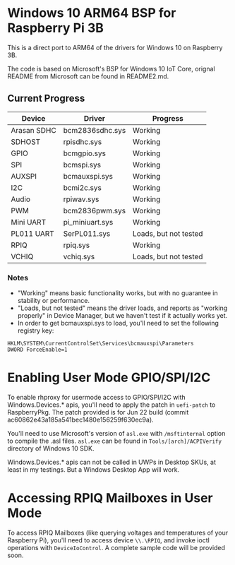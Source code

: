 Windows 10 ARM64 BSP for Raspberry Pi 3B
===

This is a direct port to ARM64 of the drivers for Windows 10 on Raspberry 3B.

The code is based on Microsoft's BSP for Windows 10 IoT Core, orignal README from Microsoft can be found in README2.md.

## Current Progress
Device|Driver|Progress
------|------|--------
Arasan SDHC|bcm2836sdhc.sys|Working
SDHOST|rpisdhc.sys|Working
GPIO|bcmgpio.sys|Working
SPI|bcmspi.sys|Working
AUXSPI|bcmauxspi.sys|Working
I2C|bcmi2c.sys|Working
Audio|rpiwav.sys|Working
PWM|bcm2836pwm.sys|Working
Mini UART|pi_miniuart.sys|Working
PL011 UART|SerPL011.sys|Loads, but not tested
RPIQ|rpiq.sys|Working
VCHIQ|vchiq.sys|Loads, but not tested

### Notes
- "Working" means basic functionality works, but with no guarantee in stability or performance.
- "Loads, but not tested" means the driver loads, and reports as "working properly" in Device Manager, but we haven't test if it actually works yet.
- In order to get bcmauxspi.sys to load, you'll need to set the following registry key:
```
HKLM\SYSTEM\CurrentControlSet\Services\bcmauxspi\Parameters
DWORD ForceEnable=1
```
# Enabling User Mode GPIO/SPI/I2C
To enable rhproxy for usermode access to GPIO/SPI/I2C with Windows.Devices.* apis, you'll need to apply the patch in `uefi-patch` to RaspberryPkg. The patch provided is for Jun 22 build (commit ac60862e43a185a541bec1480e156259f630ec9a).

You'll need to use Microsoft's version of `asl.exe` with `/msftinternal` option to compile the .asl files. `asl.exe` can be found in `Tools/[arch]/ACPIVerify` directory of Windows 10 SDK.

Windows.Devices.* apis can not be called in UWPs in Desktop SKUs, at least in my testings. But a Windows Desktop App will work.

# Accessing RPIQ Mailboxes in User Mode
To access RPIQ Mailboxes (like querying voltages and temperatures of your Raspberry Pi), you'll need to access device `\\.\RPIQ`, and invoke ioctl operations with `DeviceIoControl`. A complete sample code will be provided soon.